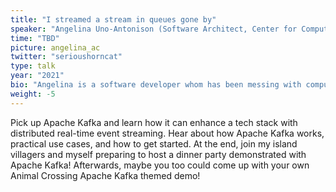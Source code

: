 ```yaml
---
title: "I streamed a stream in queues gone by"
speaker: "Angelina Uno-Antonison (Software Architect, Center for Computational Genomics and Data Science @ University of Alabama at Birmingham)"
time: "TBD"
picture: angelina_ac
twitter: "serioushorncat"
type: talk
year: "2021"
bio: "Angelina is a software developer whom has been messing with computers since she was a tot. Angelina works as a senior developer in the Center for Computational Genomics and Data Science under the direction of Dr. Elizabeth Worthey within the University of Alabama at Birmingham (UAB) School of Medicine. Outside work, Angelina helps organizing a local tech conference, WeRockIT Conf, and mentors within the community. Beyond work she freelances as a french horn player, enjoys k-dramas, plays video and board games, and adventures with her kiddos."
weight: -5
---
```


Pick up Apache Kafka and learn how it can enhance a tech stack with distributed real-time event streaming. Hear about how Apache Kafka works, practical use cases, and how to get started. At the end, join my island villagers and myself preparing to host a dinner party demonstrated with Apache Kafka! Afterwards, maybe you too could come up with your own Animal Crossing Apache Kafka themed demo!